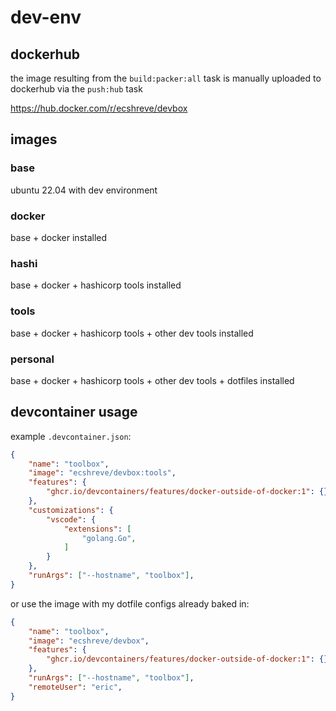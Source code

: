 # dev-env

## dockerhub

the image resulting from the `build:packer:all` task is manually uploaded to dockerhub via the `push:hub` task

https://hub.docker.com/r/ecshreve/devbox

## images

### base

ubuntu 22.04 with dev environment

### docker

base + docker installed

### hashi

base + docker + hashicorp tools installed

### tools

base + docker + hashicorp tools + other dev tools installed

### personal

base + docker + hashicorp tools + other dev tools + dotfiles installed


## devcontainer usage

example `.devcontainer.json`:
```json
{
	"name": "toolbox",
	"image": "ecshreve/devbox:tools",
	"features": {
		"ghcr.io/devcontainers/features/docker-outside-of-docker:1": {}
	},
	"customizations": {
		"vscode": {
			"extensions": [
				"golang.Go",
			]
		}
	},
	"runArgs": ["--hostname", "toolbox"],
}
```

or use the image with my dotfile configs already baked in:
```json
{
	"name": "toolbox",
	"image": "ecshreve/devbox",
	"features": {
		"ghcr.io/devcontainers/features/docker-outside-of-docker:1": {}
	},
	"runArgs": ["--hostname", "toolbox"],
	"remoteUser": "eric",
}
```
